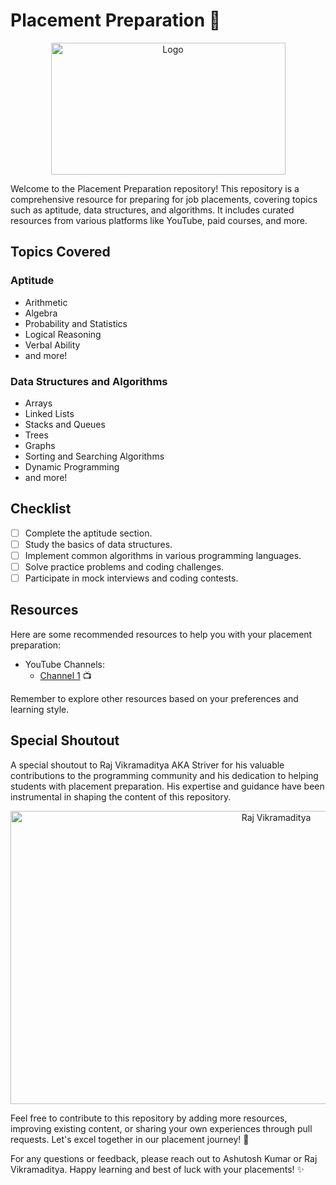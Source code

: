 # Placement Preparation 🚀

<p align="center">
  <img src="https://thumbs.gfycat.com/BitterTameGnatcatcher-size_restricted.gif" alt="Logo" width="375" height="211">
</p>

Welcome to the Placement Preparation repository! This repository is a comprehensive resource for preparing for job placements, covering topics such as aptitude, data structures, and algorithms. It includes curated resources from various platforms like YouTube, paid courses, and more. 

## Topics Covered

### Aptitude
- Arithmetic
- Algebra
- Probability and Statistics
- Logical Reasoning
- Verbal Ability
- and more!

### Data Structures and Algorithms
- Arrays
- Linked Lists
- Stacks and Queues
- Trees
- Graphs
- Sorting and Searching Algorithms
- Dynamic Programming
- and more!

## Checklist

- [ ] Complete the aptitude section.
- [ ] Study the basics of data structures.
- [ ] Implement common algorithms in various programming languages.
- [ ] Solve practice problems and coding challenges.
- [ ] Participate in mock interviews and coding contests.

## Resources

Here are some recommended resources to help you with your placement preparation:

- YouTube Channels:
  - [Channel 1](https://www.youtube.com/@takeUforward) 📺
  <!-- - [Channel 2](link_to_channel2) 📺 -->

<!-- - Paid Courses:
  - [Course 1](link_to_course1) 💸
  - [Course 2](link_to_course2) 💸 -->

Remember to explore other resources based on your preferences and learning style.

## Special Shoutout

A special shoutout to Raj Vikramaditya AKA Striver for his valuable contributions to the programming community and his dedication to helping students with placement preparation. His expertise and guidance have been instrumental in shaping the content of this repository. 

<p align="center">
  <img src="https://i.ytimg.com/vi/rHn9af16O_E/maxresdefault.jpg" alt="Raj Vikramaditya" width="834" height="469">
</p>

Feel free to contribute to this repository by adding more resources, improving existing content, or sharing your own experiences through pull requests. Let's excel together in our placement journey! 🎉

For any questions or feedback, please reach out to Ashutosh Kumar or Raj Vikramaditya. Happy learning and best of luck with your placements! ✨


